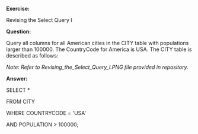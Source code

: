 **Exercise:**

Revising the Select Query I

**Question:** 

Query all columns for all American cities in the CITY table with populations larger than 100000. The CountryCode for America is USA.
The CITY table is described as follows:

*Note: Refer to Revising_the_Select_Query_I.PNG file provided in repository.*

**Answer:** 

SELECT *

FROM CITY 

WHERE COUNTRYCODE = 'USA'

AND POPULATION > 100000;
